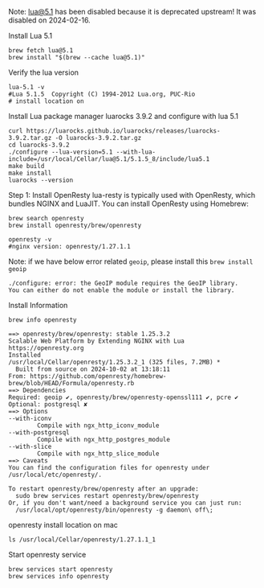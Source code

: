 Note: lua@5.1 has been disabled because it is deprecated upstream! It was disabled on 2024-02-16.

Install Lua 5.1
```shell
brew fetch lua@5.1
brew install "$(brew --cache lua@5.1)"
```

Verify the lua version
```shell
lua-5.1 -v
#Lua 5.1.5  Copyright (C) 1994-2012 Lua.org, PUC-Rio
# install location on 
```

Install Lua package manager luarocks 3.9.2 and configure with lua 5.1
```shell
curl https://luarocks.github.io/luarocks/releases/luarocks-3.9.2.tar.gz -O luarocks-3.9.2.tar.gz
cd luarocks-3.9.2
./configure --lua-version=5.1 --with-lua-include=/usr/local/Cellar/lua@5.1/5.1.5_8/include/lua5.1
make build 
make install
luarocks --version
```

Step 1: Install OpenResty
lua-resty is typically used with OpenResty, which bundles NGINX and LuaJIT. You can install OpenResty using Homebrew:
```shell
brew search openresty
brew install openresty/brew/openresty

openresty -v
#nginx version: openresty/1.27.1.1
```


Note: if we have below error related `geoip`, please install this `brew install geoip`
```shell
./configure: error: the GeoIP module requires the GeoIP library.
You can either do not enable the module or install the library.
```



Install Information
```shell
brew info openresty

==> openresty/brew/openresty: stable 1.25.3.2
Scalable Web Platform by Extending NGINX with Lua
https://openresty.org
Installed
/usr/local/Cellar/openresty/1.25.3.2_1 (325 files, 7.2MB) *
  Built from source on 2024-10-02 at 13:18:11
From: https://github.com/openresty/homebrew-brew/blob/HEAD/Formula/openresty.rb
==> Dependencies
Required: geoip ✔, openresty/brew/openresty-openssl111 ✔, pcre ✔
Optional: postgresql ✘
==> Options
--with-iconv
        Compile with ngx_http_iconv_module
--with-postgresql
        Compile with ngx_http_postgres_module
--with-slice
        Compile with ngx_http_slice_module
==> Caveats
You can find the configuration files for openresty under /usr/local/etc/openresty/.

To restart openresty/brew/openresty after an upgrade:
  sudo brew services restart openresty/brew/openresty
Or, if you don't want/need a background service you can just run:
  /usr/local/opt/openresty/bin/openresty -g daemon\ off\;
```


openresty install location on mac
```shell
ls /usr/local/Cellar/openresty/1.27.1.1_1
```

Start openresty service
```shell
brew services start openresty
brew services info openresty
```
